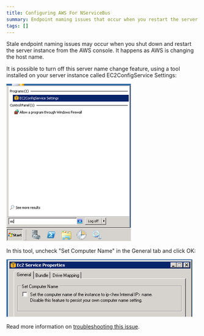 ```yaml
---
title: Configuring AWS For NServiceBus
summary: Endpoint naming issues that occur when you restart the server from the AWS console can be prevented using a special tool.
tags: []
---
```


Stale endpoint naming issues may occur when you shut down and restart the server instance from the AWS console. It happens as AWS is changing the host name.

It is possible to turn off this server name change feature, using a tool installed on your server instance called EC2ConfigService Settings:

![EC2 Config Settings](ec2-config-settings.png)

In this tool, uncheck "Set Computer Name" in the General tab and click OK:

![](ec2-service-properties.png)

Read more information on [troubleshooting this issue](http://christer.dk/post/NServiceBus-on-Amazon-EC2-voodoo.aspx).

